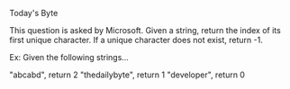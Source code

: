 Today's Byte

This question is asked by Microsoft. Given a string, return the index of its first unique character. If a unique character does not exist, return -1.

Ex: Given the following strings...

"abcabd", return 2
"thedailybyte", return 1
"developer", return 0